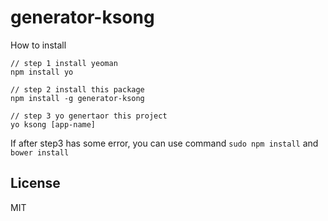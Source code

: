 # generator-ksong

How to install

``` 
// step 1 install yeoman
npm install yo

// step 2 install this package
npm install -g generator-ksong

// step 3 yo genertaor this project
yo ksong [app-name]

``` 
If after step3 has some error,
you can use command `sudo npm install` and `bower install`

## License

MIT
